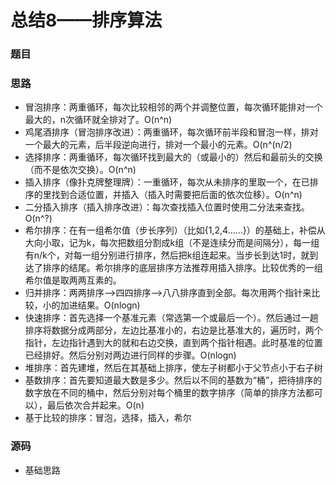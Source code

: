 # 总结8——排序算法

### 题目

> 

### 思路

* 冒泡排序：两重循环，每次比较相邻的两个并调整位置，每次循环能排对一个最大的，n次循环就全排对了。O(n^n)
* 鸡尾酒排序（冒泡排序改进）：两重循环，每次循环前半段和冒泡一样，排对一个最大的元素，后半段逆向进行，排对一个最小的元素。O(n^(n/2)
* 选择排序：两重循环，每次循环找到最大的（或最小的）然后和最前头的交换（而不是依次交换）。O(n^n)
* 插入排序（像扑克牌整理牌）：一重循环，每次从未排序的里取一个，在已排序的里找到合适位置，并插入（插入时需要把后面的依次位移）。O(n^n)
* 二分插入排序（插入排序改进）：每次查找插入位置时使用二分法来查找。O(n^?)
* 希尔排序：在有一组希尔值（步长序列）（比如{1,2,4……}）的基础上，补偿从大向小取，记为k，每次把数组分割成k组（不是连续分而是间隔分），每一组有n/k个，对每一组分别进行排序，然后把k组连起来。当步长到达1时，就到达了排序的结尾。希尔排序的底层排序方法推荐用插入排序。比较优秀的一组希尔值是取两两互素的。
* 归并排序：两两排序—>四四排序—>八八排序直到全部。每次用两个指针来比较，小的加进结果。O(nlogn)
* 快速排序：首先选择一个基准元素（常选第一个或最后一个）。然后通过一趟排序将数据分成两部分，左边比基准小的，右边是比基准大的，遍历时，两个指针，左边指针遇到大的就和右边交换，直到两个指针相遇。此时基准的位置已经排好。然后分别对两边进行同样的步骤。O(nlogn)
* 堆排序：首先建堆，然后在其基础上排序，使左子树都小于父节点小于右子树
* 基数排序：首先要知道最大数是多少。然后以不同的基数为“桶”，把待排序的数字放在不同的桶中，然后分别对每个桶里的数字排序（简单的排序方法都可以），最后依次合并起来。O(n)
* 基于比较的排序：冒泡，选择，插入，希尔

### 源码

* 基础思路

  ```c++
  
  ```


